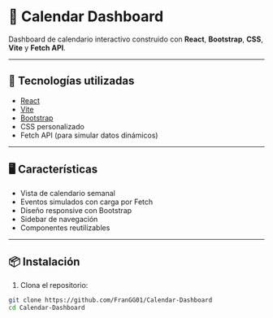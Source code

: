 # 📅 Calendar Dashboard

Dashboard de calendario interactivo construido con **React**, **Bootstrap**, **CSS**, **Vite** y **Fetch API**.

---

## 🚀 Tecnologías utilizadas

- [React](https://reactjs.org/)
- [Vite](https://vitejs.dev/)
- [Bootstrap](https://getbootstrap.com/)
- CSS personalizado
- Fetch API (para simular datos dinámicos)

---

## 🖥️ Características

- Vista de calendario semanal
- Eventos simulados con carga por Fetch
- Diseño responsive con Bootstrap
- Sidebar de navegación
- Componentes reutilizables

---

## 📦 Instalación

1. Clona el repositorio:

```bash
git clone https://github.com/FranGG01/Calendar-Dashboard
cd Calendar-Dashboard

